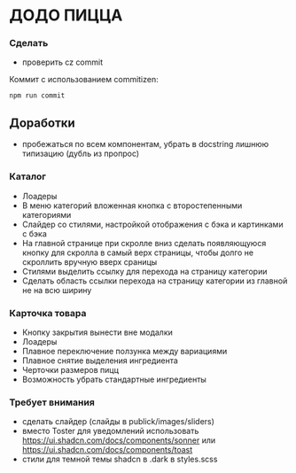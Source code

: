 # ДОДО ПИЦЦА

### Сделать
- проверить cz commit

Коммит с использованием commitizen:
```
npm run commit
```

## Доработки

- пробежаться по всем компонентам, убрать в docstring лишнюю типизацию (дубль из пропрос)

### Каталог
- Лоадеры
- В меню категорий вложенная кнопка с второстепенными категориями
- Слайдер со стилями, настройкой отображения с бэка и картинками с бэка
- На главной странице при скролле вниз сделать появляющуюся кнопку для скролла в самый верх страницы, 
чтобы долго не скроллить вручную вверх сраницы 
- Стилями выделить ссылку для перехода на страницу категории
- Сделать область ссылки перехода на страницу категории из главной не на всю ширину

### Карточка товара
- Кнопку закрытия вынести вне модалки
- Лоадеры
- Плавное переключение ползунка между вариациями
- Плавное снятие выделения ингредиента
- Черточки размеров пицц
- Возможность убрать стандартные ингредиенты

### Требует внимания
- сделать слайдер (слайды в publick/images/sliders)
- вместо Toster для уведомлений использовать https://ui.shadcn.com/docs/components/sonner или https://ui.shadcn.com/docs/components/toast
- стили для темной темы shadcn в .dark в styles.scss
